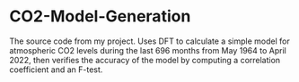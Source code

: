 # CO2-Model-Generation
The source code from my project. Uses DFT to calculate a simple model for atmospheric CO2 levels during the last 696 months from May 1964 to April 2022, then verifies the accuracy of the model by computing a correlation coefficient and an F-test. 
